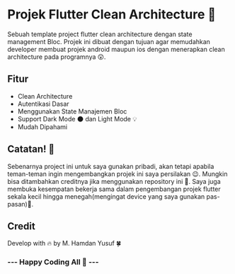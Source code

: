 # Projek Flutter Clean Architecture 🧹

Sebuah template project flutter clean architecture dengan state management Bloc. Projek ini dibuat dengan tujuan agar memudahkan developer membuat projek android maupun ios dengan menerapkan clean architecture pada programnya 😲.

## Fitur
- Clean Architecture
- Autentikasi Dasar
- Menggunakan State Manajemen Bloc
- Support Dark Mode 🌑 dan Light Mode 💡
- Mudah Dipahami

## Catatan! 📝
Sebenarnya project ini untuk saya gunakan pribadi, akan tetapi apabila teman-teman ingin mengembangkan projek ini saya persilakan 😉. Mungkin bisa ditambahkan creditnya jika menggunakan repository ini 🤗. Saya juga membuka kesempatan bekerja sama dalam pengembangan projek flutter sekala kecil hingga menegah(mengingat device yang saya gunakan pas-pasan)🥱.

## Credit
Develop with 🔥 by M. Hamdan Yusuf 🍀

### --- Happy Coding All 🤯 ---